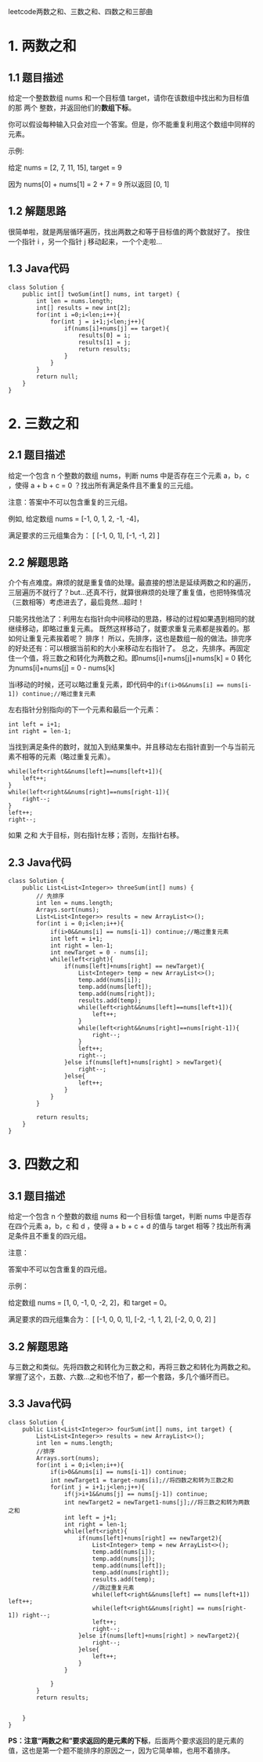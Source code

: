 
leetcode两数之和、三数之和、四数之和三部曲
# 1. 两数之和
## 1.1 题目描述
给定一个整数数组 nums 和一个目标值 target，请你在该数组中找出和为目标值的那 两个 整数，并返回他们的**数组下标**。

你可以假设每种输入只会对应一个答案。但是，你不能重复利用这个数组中同样的元素。

示例:

给定 nums = [2, 7, 11, 15], target = 9

因为 nums[0] + nums[1] = 2 + 7 = 9
所以返回 [0, 1]
## 1.2 解题思路
很简单啦，就是两层循环遍历，找出两数之和等于目标值的两个数就好了。
按住一个指针 i ，另一个指针 j 移动起来，一个个走啦...
## 1.3 Java代码
```
class Solution {
    public int[] twoSum(int[] nums, int target) {
        int len = nums.length;
        int[] results = new int[2];
        for(int i =0;i<len;i++){
            for(int j = i+1;j<len;j++){
                if(nums[i]+nums[j] == target){
                    results[0] = i;
                    results[1] = j;
                    return results;
                }
            }
        }
        return null;
    }
}
```
# 2. 三数之和
## 2.1 题目描述
给定一个包含 n 个整数的数组 nums，判断 nums 中是否存在三个元素 a，b，c ，使得 a + b + c = 0 ？找出所有满足条件且不重复的三元组。

注意：答案中不可以包含重复的三元组。

例如, 给定数组 nums = [-1, 0, 1, 2, -1, -4]，

满足要求的三元组集合为：
[
  [-1, 0, 1],
  [-1, -1, 2]
]
## 2.2 解题思路
介个有点难度。麻烦的就是重复值的处理。最直接的想法是延续两数之和的遍历，三层遍历不就行了？but...还真不行，就算很麻烦的处理了重复值，也把特殊情况（三数相等）考虑进去了，最后竟然...超时！

只能另找他法了：利用左右指针向中间移动的思路，移动的过程如果遇到相同的就继续移动，即略过重复元素。
既然这样移动了，就要求重复元素都是挨着的。那如何让重复元素挨着呢？
排序！
所以，先排序，这也是数组一般的做法。排完序的好处还有：可以根据当前和的大小来移动左右指针了。
总之，先排序。再固定住一个值，将三数之和转化为两数之和。即nums[i]+nums[j]+nums[k] = 0 转化为nums[i]+nums[j] = 0 - nums[k]

当i移动的时候，还可以略过重复元素，即代码中的`if(i>0&&nums[i] == nums[i-1]) continue;//略过重复元素`

左右指针分别指向i的下一个元素和最后一个元素：

```
int left = i+1;
int right = len-1;
```
当找到满足条件的数时，就加入到结果集中。并且移动左右指针直到一个与当前元素不相等的元素（略过重复元素）。
```
while(left<right&&nums[left]==nums[left+1]){
	left++;
}
while(left<right&&nums[right]==nums[right-1]){
	right--;
}
left++;
right--;
```
如果 之和 大于目标，则右指针左移；否则，左指针右移。
## 2.3 Java代码
```
class Solution {
    public List<List<Integer>> threeSum(int[] nums) {
        // 先排序
		int len = nums.length;
		Arrays.sort(nums);
		List<List<Integer>> results = new ArrayList<>();
		for(int i = 0;i<len;i++){
			if(i>0&&nums[i] == nums[i-1]) continue;//略过重复元素
			int left = i+1;
			int right = len-1;
			int newTarget = 0 - nums[i];
			while(left<right){
				if(nums[left]+nums[right] == newTarget){
					List<Integer> temp = new ArrayList<>();
					temp.add(nums[i]);
					temp.add(nums[left]);
					temp.add(nums[right]);
					results.add(temp);
					while(left<right&&nums[left]==nums[left+1]){
						left++;
					}
					while(left<right&&nums[right]==nums[right-1]){
						right--;
					}
					left++;
					right--;
				}else if(nums[left]+nums[right] > newTarget){
					right--;
				}else{
					left++;
				}
			}
		}
		
		return results;
    }
}
```
# 3. 四数之和
## 3.1 题目描述

给定一个包含 n 个整数的数组 nums 和一个目标值 target，判断 nums 中是否存在四个元素 a，b，c 和 d ，使得 a + b + c + d 的值与 target 相等？找出所有满足条件且不重复的四元组。

注意：

答案中不可以包含重复的四元组。

示例：

给定数组 nums = [1, 0, -1, 0, -2, 2]，和 target = 0。

满足要求的四元组集合为：
[
  [-1,  0, 0, 1],
  [-2, -1, 1, 2],
  [-2,  0, 0, 2]
]
## 3.2 解题思路
与三数之和类似。先将四数之和转化为三数之和，再将三数之和转化为两数之和。
掌握了这个，五数、六数...之和也不怕了，都一个套路，多几个循环而已。
## 3.3 Java代码
```
class Solution {
    public List<List<Integer>> fourSum(int[] nums, int target) {
        List<List<Integer>> results = new ArrayList<>();
        int len = nums.length;
        //排序
        Arrays.sort(nums);
        for(int i = 0;i<len;i++){
            if(i>0&&nums[i] == nums[i-1]) continue;
            int newTarget1 = target-nums[i];//将四数之和转为三数之和
            for(int j = i+1;j<len;j++){
                if(j>i+1&&nums[j] == nums[j-1]) continue;
                int newTarget2 = newTarget1-nums[j];//将三数之和转为两数之和
                int left = j+1;
                int right = len-1;
                while(left<right){
                    if(nums[left]+nums[right] == newTarget2){
                        List<Integer> temp = new ArrayList<>();
						temp.add(nums[i]);
                        temp.add(nums[j]);
						temp.add(nums[left]);
						temp.add(nums[right]);
						results.add(temp);
                        //跳过重复元素
                        while(left<right&&nums[left] == nums[left+1]) left++;
                        while(left<right&&nums[right] == nums[right-1]) right--;
                        left++;
                        right--;
                    }else if(nums[left]+nums[right] > newTarget2){
                        right--;
                    }else{
                        left++;
                    }
                }
             
            }
        }
        return results;
        
        
    }
}
```
**PS：**注意“两数之和”要求返回的**是元素的下标**，后面两个要求返回的是元素的值，这也是第一个题不能排序的原因之一，因为它简单嘛，也用不着排序。